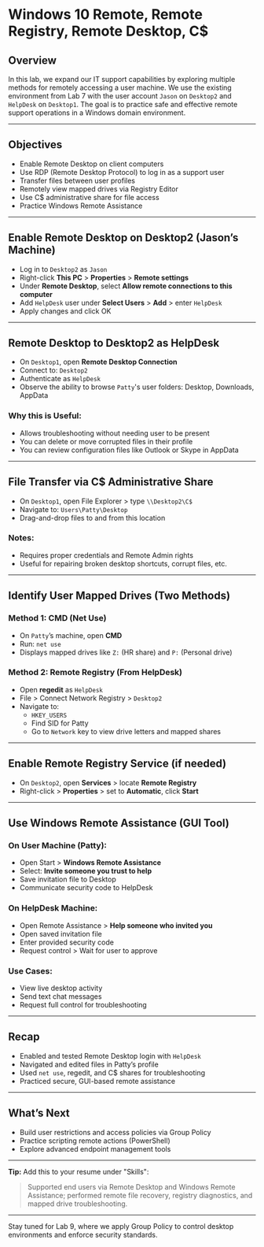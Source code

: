 # Windows 10 Remote, Remote Registry, Remote Desktop, C$

## Overview

In this lab, we expand our IT support capabilities by exploring multiple methods for remotely accessing a user machine. We use the existing environment from Lab 7 with the user account `Jason` on `Desktop2` and `HelpDesk` on `Desktop1`. The goal is to practice safe and effective remote support operations in a Windows domain environment.

---

## Objectives

- Enable Remote Desktop on client computers
- Use RDP (Remote Desktop Protocol) to log in as a support user
- Transfer files between user profiles
- Remotely view mapped drives via Registry Editor
- Use C$ administrative share for file access
- Practice Windows Remote Assistance

---

## Enable Remote Desktop on Desktop2 (Jason’s Machine)

- Log in to `Desktop2` as `Jason`
- Right-click **This PC** > **Properties** > **Remote settings**
- Under **Remote Desktop**, select **Allow remote connections to this computer**
- Add `HelpDesk` user under **Select Users** > **Add** > enter `HelpDesk`
- Apply changes and click OK

---

## Remote Desktop to Desktop2 as HelpDesk

- On `Desktop1`, open **Remote Desktop Connection**
- Connect to: `Desktop2`
- Authenticate as `HelpDesk`
- Observe the ability to browse `Patty`'s user folders: Desktop, Downloads, AppData

### Why this is Useful:
- Allows troubleshooting without needing user to be present
- You can delete or move corrupted files in their profile
- You can review configuration files like Outlook or Skype in AppData

---

## File Transfer via C$ Administrative Share

- On `Desktop1`, open File Explorer > type `\\Desktop2\C$`
- Navigate to: `Users\Patty\Desktop`
- Drag-and-drop files to and from this location

### Notes:
- Requires proper credentials and Remote Admin rights
- Useful for repairing broken desktop shortcuts, corrupt files, etc.

---

## Identify User Mapped Drives (Two Methods)

### Method 1: CMD (Net Use)

- On `Patty`’s machine, open **CMD**
- Run: `net use`
- Displays mapped drives like `Z:` (HR share) and `P:` (Personal drive)

### Method 2: Remote Registry (From HelpDesk)

- Open **regedit** as `HelpDesk`
- File > Connect Network Registry > `Desktop2`
- Navigate to:
  - `HKEY_USERS`
  - Find SID for Patty
  - Go to `Network` key to view drive letters and mapped shares

---

## Enable Remote Registry Service (if needed)

- On `Desktop2`, open **Services** > locate **Remote Registry**
- Right-click > **Properties** > set to **Automatic**, click **Start**

---

## Use Windows Remote Assistance (GUI Tool)

### On User Machine (Patty):
- Open Start > **Windows Remote Assistance**
- Select: **Invite someone you trust to help**
- Save invitation file to Desktop
- Communicate security code to HelpDesk

### On HelpDesk Machine:
- Open Remote Assistance > **Help someone who invited you**
- Open saved invitation file
- Enter provided security code
- Request control > Wait for user to approve

### Use Cases:
- View live desktop activity
- Send text chat messages
- Request full control for troubleshooting

---

## Recap

- Enabled and tested Remote Desktop login with `HelpDesk`
- Navigated and edited files in Patty’s profile
- Used `net use`, regedit, and C$ shares for troubleshooting
- Practiced secure, GUI-based remote assistance

---

## What’s Next

- Build user restrictions and access policies via Group Policy
- Practice scripting remote actions (PowerShell)
- Explore advanced endpoint management tools

---

**Tip:** Add this to your resume under "Skills":

> Supported end users via Remote Desktop and Windows Remote Assistance; performed remote file recovery, registry diagnostics, and mapped drive troubleshooting.

---

Stay tuned for Lab 9, where we apply Group Policy to control desktop environments and enforce security standards.

